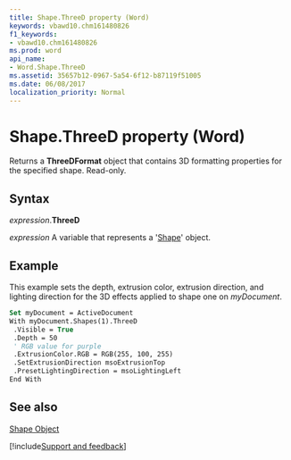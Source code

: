 ```yaml
---
title: Shape.ThreeD property (Word)
keywords: vbawd10.chm161480826
f1_keywords:
- vbawd10.chm161480826
ms.prod: word
api_name:
- Word.Shape.ThreeD
ms.assetid: 35657b12-0967-5a54-6f12-b87119f51005
ms.date: 06/08/2017
localization_priority: Normal
---
```



# Shape.ThreeD property (Word)

Returns a  **ThreeDFormat** object that contains 3D formatting properties for the specified shape. Read-only.


## Syntax

_expression_.**ThreeD**

 _expression_ A variable that represents a '[Shape](Word.Shape.md)' object.


## Example

This example sets the depth, extrusion color, extrusion direction, and lighting direction for the 3D effects applied to shape one on  _myDocument_.


```vb
Set myDocument = ActiveDocument 
With myDocument.Shapes(1).ThreeD 
 .Visible = True 
 .Depth = 50 
 ' RGB value for purple 
 .ExtrusionColor.RGB = RGB(255, 100, 255) 
 .SetExtrusionDirection msoExtrusionTop 
 .PresetLightingDirection = msoLightingLeft 
End With
```


## See also


[Shape Object](Word.Shape.md)

[!include[Support and feedback](~/includes/feedback-boilerplate.md)]